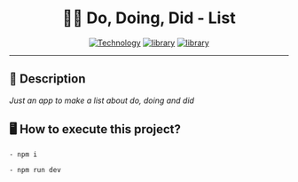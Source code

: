 <h1 align="center">✍🏻 Do, Doing, Did - List</h1>

[Vite-url]: https://vitejs.dev/
[Vite-image]: https://img.shields.io/badge/Vite-646CFF?style=square&logo=Vite&logoColor=646CFF&labelColor=gray&label=^3.2.3

[ReactJS-url]: https://ReactJS.org/
[ReactJS-image]: https://img.shields.io/badge/React-blue?style=square&logo=React&logoColor=blue&labelColor=gray&label=^18.2.0

[Typescript-url]: https://www.typescriptlang.org/
[Typescript-image]: https://img.shields.io/badge/Typescript-blue?style=square&logo=typescript&logoColor=blue&labelColor=gray&label=~4.1.5

<div align="center">

[![Technology][Vite-image]][Vite-url] [![library][ReactJS-image]][ReactJS-url] [![library][Typescript-image]][Typescript-url]

</div>

---

<h2>📝 Description</h2>

_Just an app to make a list about do, doing and did_


<h2>🖥 How to execute this project?</h2>

```
- npm i
```

```
- npm run dev
```


<!-- <h2>📸 App Images</h2>

[![dodoingdid](https://raw.githubusercontent.com/rickson-simoes/DoDoingDidList/main/imgs_samples/dodoingdid.jpg "Responsividade Mínima de Projeto")](https://raw.githubusercontent.com/rickson-simoes/DoDoingDidList/main/imgs_samples/dodoingdid.jpg "Demonstração de projeto") -->
